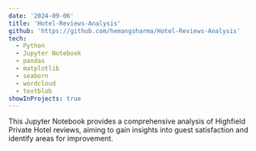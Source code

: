 ```yaml
---
date: '2024-09-06'
title: 'Hotel-Reviews-Analysis'
github: 'https://github.com/hemangsharma/Hotel-Reviews-Analysis'
tech:
  - Python
  - Jupyter Notebook
  - pandas
  - matplotlib
  - seaborn
  - wordcloud
  - textblob
showInProjects: true
---
```


This Jupyter Notebook provides a comprehensive analysis of Highfield Private Hotel reviews, aiming to gain insights into guest satisfaction and identify areas for improvement.
